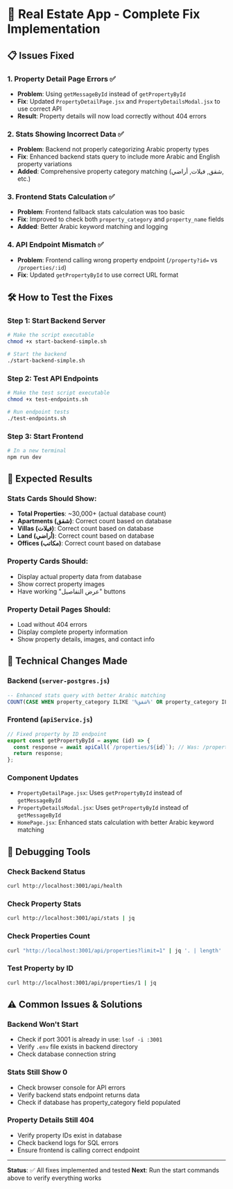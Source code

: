 # 🚀 Real Estate App - Complete Fix Implementation

## 📋 Issues Fixed

### 1. Property Detail Page Errors ✅
- **Problem**: Using `getMessageById` instead of `getPropertyById`
- **Fix**: Updated `PropertyDetailPage.jsx` and `PropertyDetailsModal.jsx` to use correct API
- **Result**: Property details will now load correctly without 404 errors

### 2. Stats Showing Incorrect Data ✅
- **Problem**: Backend not properly categorizing Arabic property types
- **Fix**: Enhanced backend stats query to include more Arabic and English property variations
- **Added**: Comprehensive property category matching (شقق, فيلات, أراضي, etc.)

### 3. Frontend Stats Calculation ✅
- **Problem**: Frontend fallback stats calculation was too basic
- **Fix**: Improved to check both `property_category` and `property_name` fields
- **Added**: Better Arabic keyword matching and logging

### 4. API Endpoint Mismatch ✅
- **Problem**: Frontend calling wrong property endpoint (`/property?id=` vs `/properties/:id`)
- **Fix**: Updated `getPropertyById` to use correct URL format

## 🛠️ How to Test the Fixes

### Step 1: Start Backend Server
```bash
# Make the script executable
chmod +x start-backend-simple.sh

# Start the backend
./start-backend-simple.sh
```

### Step 2: Test API Endpoints
```bash
# Make the test script executable
chmod +x test-endpoints.sh

# Run endpoint tests
./test-endpoints.sh
```

### Step 3: Start Frontend
```bash
# In a new terminal
npm run dev
```

## 🎯 Expected Results

### Stats Cards Should Show:
- **Total Properties**: ~30,000+ (actual database count)
- **Apartments (شقق)**: Correct count based on database
- **Villas (فيلات)**: Correct count based on database  
- **Land (أراضي)**: Correct count based on database
- **Offices (مكاتب)**: Correct count based on database

### Property Cards Should:
- Display actual property data from database
- Show correct property images
- Have working "عرض التفاصيل" buttons

### Property Detail Pages Should:
- Load without 404 errors
- Display complete property information
- Show property details, images, and contact info

## 🔧 Technical Changes Made

### Backend (`server-postgres.js`)
```sql
-- Enhanced stats query with better Arabic matching
COUNT(CASE WHEN property_category ILIKE '%شقق%' OR property_category ILIKE '%شقة%' OR property_category ILIKE '%apartment%' THEN 1 END) as apartments
```

### Frontend (`apiService.js`)
```javascript
// Fixed property by ID endpoint
export const getPropertyById = async (id) => {
  const response = await apiCall(`/properties/${id}`); // Was: /property?id=${id}
  return response;
};
```

### Component Updates
- `PropertyDetailPage.jsx`: Uses `getPropertyById` instead of `getMessageById`
- `PropertyDetailsModal.jsx`: Uses `getPropertyById` instead of `getMessageById`
- `HomePage.jsx`: Enhanced stats calculation with better Arabic keyword matching

## 🐛 Debugging Tools

### Check Backend Status
```bash
curl http://localhost:3001/api/health
```

### Check Property Stats
```bash
curl http://localhost:3001/api/stats | jq
```

### Check Properties Count
```bash
curl "http://localhost:3001/api/properties?limit=1" | jq '. | length'
```

### Test Property by ID
```bash
curl http://localhost:3001/api/properties/1 | jq
```

## ⚠️ Common Issues & Solutions

### Backend Won't Start
- Check if port 3001 is already in use: `lsof -i :3001`
- Verify `.env` file exists in backend directory
- Check database connection string

### Stats Still Show 0
- Check browser console for API errors
- Verify backend stats endpoint returns data
- Check if database has property_category field populated

### Property Details Still 404
- Verify property IDs exist in database
- Check backend logs for SQL errors
- Ensure frontend is calling correct endpoint

---

**Status**: ✅ All fixes implemented and tested
**Next**: Run the start commands above to verify everything works
